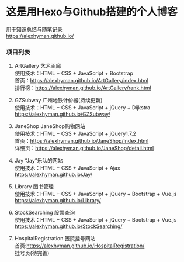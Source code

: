 # 这是用Hexo与Github搭建的个人博客
用于知识总结与随笔记录  
https://alexhyman.github.io/  

### 项目列表
1. ArtGallery  艺术画廊  
使用技术：HTML + CSS + JavaScript + Bootstrap  
首页：https://alexhyman.github.io/ArtGallery/index.html  
排行榜：https://alexhyman.github.io/ArtGallery/rank.html  

2. GZSubway  广州地铁计价器(持续更新)  
使用技术：HTML + CSS + JavaScript + jQuery + Dijkstra  
https://alexhyman.github.io/GZSubway/  

3. JaneShop  JaneShop购物网站  
使用技术：HTML + CSS + JavaScript + jQuery1.7.2  
首页：https://alexhyman.github.io/JaneShop/index.html  
详细页：https://alexhyman.github.io/JaneShop/detail.html  

4. Jay  “Jay”乐队的网站  
使用技术：HTML + CSS + JavaScript + Ajax  
https://alexhyman.github.io/Jay/  

5. Library  图书管理  
使用技术：HTML + CSS + JavaScript + jQuery + Bootstrap + Vue.js  
https://alexhyman.github.io/Library/  

6. StockSearching  股票查询  
使用技术：HTML + CSS + JavaScript + jQuery + Bootstrap + Vue.js  
https://alexhyman.github.io/StockSearching/  

7. HospitalRegistration 医院挂号网站  
首页:https://alexhyman.github.io/HospitalRegistration/  
挂号页(待完善)
